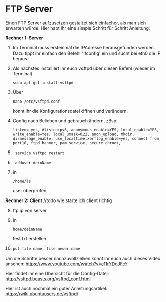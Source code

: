 # FTP Server

Einen FTP Server aufzusetzen gestaltet sich einfacher, als man sich erwarten würde.
Hier habt ihr eine simple Schritt für Schritt Anleitung:

**Rechner 1: Server**

1. Im Terminal muss ersteinmal die IPAdresse herausgefunden werden.
    Dazu tippt ihr einfach den Befehl 'ifconfig' ein und sucht bei eth0 die IP heraus.

2. Als nächstes installiert ihr euch vsftpd über diesen Befehl (wieder im Terminal)
    ```
    sudo apt-get install vsftpd
    ```

3. Über 
    ```
    nano /etc/vsftpd.conf
    ```
    könnt ihr die Konfigurationsdatei öffnen und verändern.

4. Config nach Belieben und gebrauch ändern, zBsp: 
    ```
    listen= yes, #listenipv6, anonymous_enable=YES, local_enable=YES, write_enable=Yes, local_umask=022, anon_upload, mkdir,            dirmessage_enable, use_localtime,xerflog_enable=yes, connect from port10, ftpd banner, pam_service, secure_chroot, 
    ```

5. ```
    service vsftpd restart
    ```
    
6. ```
    adduser deinName
    ```
    
7. in 
    ```
    /home/ls
    ```
    user überprüfen



**Rechner 2: Client**
//todo wie starte ich client richtig

8. ftp ip von server

9. in 
    ```
    home/deinName 
    ```
    test.txt erstellen

10. ```
    put file name, file neuer name
    ```
    
Um die Schritte besser nachzuvollziehen könnt ihr euch auch dieses Video ansehen:
 https://www.youtube.com/watch?v=c11rYDqJFcY

Hier findet ihr eine Übersicht für die Config-Datei:
 http://vsftpd.beasts.org/vsftpd_conf.html

Hier ist auch nochmal ein guter Anleitungsartikel:
 https://wiki.ubuntuusers.de/vsftpd/

